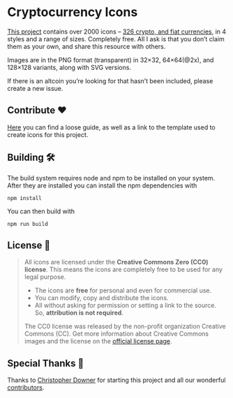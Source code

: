 # Cryptocurrency Icons

[This project](http://cryptoicons.co) contains over 2000 icons – [326 crypto, and fiat currencies](Coin%20List.md), in 4 styles and a range of sizes. Completely free. All I ask is that you don’t claim them as your own, and share this resource with others.

Images are in the PNG format (transparent) in 32×32, 64×64(@2x), and 128×128 variants, along with SVG versions.

If there is an altcoin you’re looking for that hasn’t been included, please create a new issue.

## Contribute ❤️

[Here](https://github.com/hyperdexapp/cryptocurrency-icons/wiki) you can find a loose guide, as well as a link to the template used to create icons for this project.

## Building 🛠

The build system requires node and npm to be installed on your system.  After they are installed you can install the npm dependencies with

    npm install

You can then build with

    npm run build

## License 📄

>All icons are licensed under the **Creative Commons Zero (CC0) license**. This means the icons are completely free to be used for any legal purpose.
>
>- The icons are **free** for personal and even for commercial use.
>- You can modify, copy and distribute the icons.
>- All without asking for permission or setting a link to the source. So, **attribution is not required**.
>
>
>The CC0 license was released by the non-profit organization Creative Commons (CC). Get more information about Creative Commons images and the license on the [official license page](https://creativecommons.org/publicdomain/zero/1.0/).

## Special Thanks 👏

Thanks to [Christopher Downer](https://github.com/cjdowner) for starting this project and all our wonderful [contributors](https://github.com/hyperdexapp/cryptocurrency-icons/graphs/contributors).
